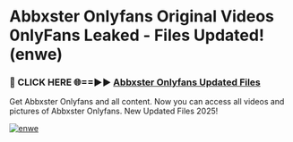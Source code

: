 # Abbxster Onlyfans Original Videos 0nlyFans Leaked - Files Updated! (enwe)

<h3>🔴 CLICK HERE 🌐==►► <a href="https://tinyurl.com/ehrbuxhb" rel="nofollow">Abbxster Onlyfans Updated Files</a></h3>

Get Abbxster Onlyfans and all content. Now you can access all videos and pictures of Abbxster Onlyfans. New Updated Files 2025!

[![enwe](https://i.imgur.com/lVYEuWS.gif)](https://tinyurl.com/ehrbuxhb)
